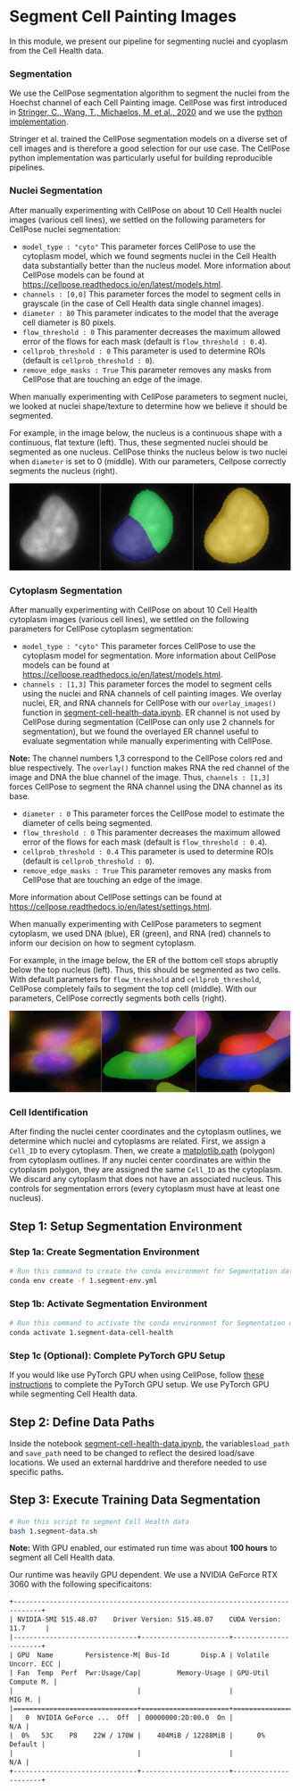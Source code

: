 # Segment Cell Painting Images

In this module, we present our pipeline for segmenting nuclei and cyoplasm from the Cell Health data.

### Segmentation

We use the CellPose segmentation algorithm to segment the nuclei from the Hoechst channel of each Cell Painting image.
CellPose was first introduced in [Stringer, C., Wang, T., Michaelos, M. et al., 2020](https://doi.org/10.1038/s41592-020-01018-x) and we use the [python implementation](https://github.com/mouseland/cellpose).

Stringer et al. trained the CellPose segmentation models on a diverse set of cell images and is therefore a good selection for our use case.
The CellPose python implementation was particularly useful for building reproducible pipelines.

### Nuclei Segmentation

After manually experimenting with CellPose on about 10 Cell Health nuclei images (various cell lines), we settled on the following parameters for CellPose nuclei segmentation:
- `model_type : "cyto"` This parameter forces CellPose to use the cytoplasm model, which we found segments nuclei in the Cell Health data substantially better than the nucleus model. 
More information about CellPose models can be found at https://cellpose.readthedocs.io/en/latest/models.html.
- `channels : [0,0]` This parameter forces the model to segment cells in grayscale (in the case of Cell Health data single channel images).
- `diameter : 80` This parameter indicates to the model that the average cell diameter is 80 pixels.
- `flow_threshold : 0` This paramenter decreases the maximum allowed error of the flows for each mask (default is `flow_threshold : 0.4`).
- `cellprob_threshold : 0` This parameter is used to determine ROIs (default is `cellprob_threshold : 0`).
- `remove_edge_masks : True` This parameter removes any masks from CellPose that are touching an edge of the image.

When manually experimenting with CellPose parameters to segment nuclei, we looked at nuclei shape/texture to determine how we believe it should be segmented.

For example, in the image below, the nucleus is a continuous shape with a continuous, flat texture (left).
Thus, these segmented nuclei should be segmented as one nucleus.
CellPose thinks the nucleus below is two nuclei when `diameter` is set to 0 (middle).
With our parameters, Cellpose correctly segments the nucleus (right).

![Nuclei Compiled](imgs/nuc_compiled.png "Nuclei Compiled")

### Cytoplasm Segmentation

After manually experimenting with CellPose on about 10 Cell Health cytoplasm images (various cell lines), we settled on the following parameters for CellPose cytoplasm segmentation:
- `model_type : "cyto"` This parameter forces CellPose to use the cytoplasm model for segmentation.
More information about CellPose models can be found at https://cellpose.readthedocs.io/en/latest/models.html.
- `channels : [1,3]` This parameter forces the model to segment cells using the nuclei and RNA channels of cell painting images. 
We overlay nuclei, ER, and RNA channels for CellPose with our `overlay_images()` function in [segment-cell-health-data.ipynb](segment-cell-health-data.ipynb).
ER channel is not used by CellPose during segmentation (CellPose can only use 2 channels for segmentation), but we found the overlayed ER channel useful to evaluate segmentation while manually experimenting with CellPose.

**Note:** The channel numbers 1,3 correspond to the CellPose colors red and blue respectively.
The `overlay()` function makes RNA the red channel of the image and DNA the blue channel of the image.
Thus, `channels : [1,3]` forces CellPose to segment the RNA channel using the DNA channel as its base.

- `diameter : 0` This parameter forces the CellPose model to estimate the diameter of cells being segmented.
- `flow_threshold : 0` This paramenter decreases the maximum allowed error of the flows for each mask (default is `flow_threshold : 0.4`).
- `cellprob_threshold : 0.4` This parameter is used to determine ROIs (default is `cellprob_threshold : 0`).
- `remove_edge_masks : True` This parameter removes any masks from CellPose that are touching an edge of the image.

More information about CellPose settings can be found at https://cellpose.readthedocs.io/en/latest/settings.html.

When manually experimenting with CellPose parameters to segment cytoplasm, we used DNA (blue), ER (green), and RNA (red) channels to inform our decision on how to segment cytoplasm.

For example, in the image below, the ER of the bottom cell stops abruptly below the top nucleus (left).
Thus, this should be segmented as two cells.
With default parameters for `flow_threshold` and `cellprob_threshold`, CellPose completely fails to segment the top cell (middle).
With our parameters, CellPose correctly segments both cells (right).

![Cytoplasm Compiled](imgs/cyto_compiled.png "Cytoplasm Compiled")

### Cell Identification

After finding the nuclei center coordinates and the cytoplasm outlines, we determine which nuclei and cytoplasms are related.
First, we assign a `Cell_ID` to every cytoplasm.
Then, we create a [matplotlib.path](https://matplotlib.org/stable/api/path_api.html) (polygon) from cytoplasm outlines.
If any nuclei center coordinates are within the cytoplasm polygon, they are assigned the same `Cell_ID` as the cytoplasm.
We discard any cytoplasm that does not have an associated nucleus.
This controls for segmentation errors (every cytoplasm must have at least one nucleus).

## Step 1: Setup Segmentation Environment

### Step 1a: Create Segmentation Environment

```sh
# Run this command to create the conda environment for Segmentation data
conda env create -f 1.segment-env.yml
```

### Step 1b: Activate Segmentation Environment

```sh
# Run this command to activate the conda environment for Segmentation data
conda activate 1.segment-data-cell-health
```

### Step 1c (Optional): Complete PyTorch GPU Setup

If you would like use PyTorch GPU when using CellPose, follow [these instructions](https://github.com/MouseLand/cellpose#gpu-version-cuda-on-windows-or-linux) to complete the PyTorch GPU setup.
We use PyTorch GPU while segmenting Cell Health data.

## Step 2: Define Data Paths

Inside the notebook [segment-cell-health-data.ipynb](segment-cell-health-data.ipynb), the variables`load_path` and `save_path` need to be changed to reflect the desired load/save locations.
We used an external harddrive and therefore needed to use specific paths.

## Step 3: Execute Training Data Segmentation

```bash
# Run this script to segment Cell Health data
bash 1.segment-data.sh
```

**Note:** With GPU enabled, our estimated run time was about **100 hours** to segment all Cell Health data.

Our runtime was heavily GPU dependent.
We use a NVIDIA GeForce RTX 3060 with the following specificaitons:
```
+-----------------------------------------------------------------------------+
| NVIDIA-SMI 515.48.07    Driver Version: 515.48.07    CUDA Version: 11.7     |
|-------------------------------+----------------------+----------------------+
| GPU  Name        Persistence-M| Bus-Id        Disp.A | Volatile Uncorr. ECC |
| Fan  Temp  Perf  Pwr:Usage/Cap|         Memory-Usage | GPU-Util  Compute M. |
|                               |                      |               MIG M. |
|===============================+======================+======================|
|   0  NVIDIA GeForce ...  Off  | 00000000:2D:00.0  On |                  N/A |
|  0%   53C    P8    22W / 170W |    404MiB / 12288MiB |      0%      Default |
|                               |                      |                  N/A |
+-------------------------------+----------------------+----------------------+
```
